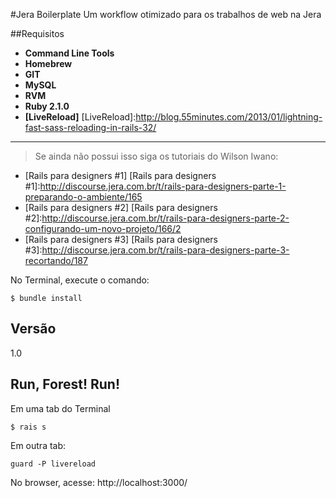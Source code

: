 #Jera Boilerplate
Um workflow otimizado para os trabalhos de web na Jera

##Requisitos
  - **Command Line Tools**
  - **Homebrew**
  - **GIT**
  - **MySQL**
  - **RVM**
  - **Ruby 2.1.0**
  - **[LiveReload]**
[LiveReload]:http://blog.55minutes.com/2013/01/lightning-fast-sass-reloading-in-rails-32/

---
> Se ainda não possui isso siga os tutoriais do Wilson Iwano:

* [Rails para designers #1]
[Rails para designers #1]:http://discourse.jera.com.br/t/rails-para-designers-parte-1-preparando-o-ambiente/165
* [Rails para designers #2]
[Rails para designers #2]:http://discourse.jera.com.br/t/rails-para-designers-parte-2-configurando-um-novo-projeto/166/2
* [Rails para designers #3]
[Rails para designers #3]:http://discourse.jera.com.br/t/rails-para-designers-parte-3-recortando/187

No Terminal, execute o comando:

``$ bundle install``

Versão
----
1.0

Run, Forest! Run!
-----------
Em uma tab do Terminal

``$ rais s``

Em outra tab:

``guard -P livereload``

No browser, acesse: http://localhost:3000/
